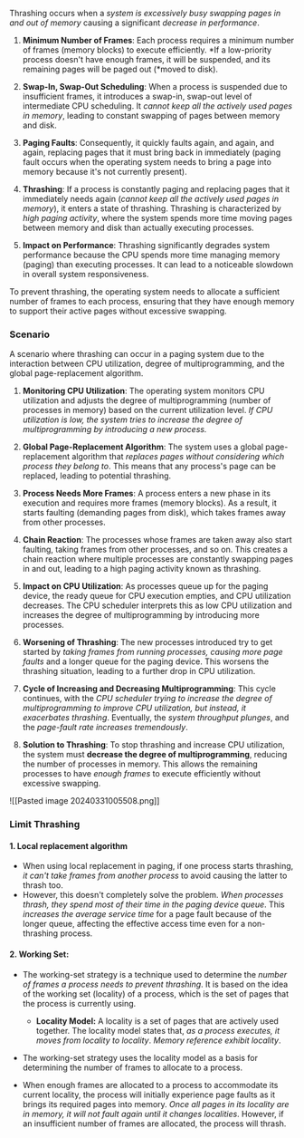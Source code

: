 Thrashing occurs when a *system is excessively busy swapping pages in and out of memory* causing a significant *decrease in performance*.

1. **Minimum Number of Frames**: Each process requires a minimum number of frames (memory blocks) to execute efficiently. *If a low-priority process doesn't have enough frames, it will be suspended, and its remaining pages will be paged out (*moved to disk).

2. **Swap-In, Swap-Out Scheduling**: When a process is suspended due to insufficient frames, it introduces a swap-in, swap-out level of intermediate CPU scheduling. It *cannot keep all the actively used pages in memory*, leading to constant swapping of pages between memory and disk.

3. **Paging Faults**: Consequently, it quickly faults again, and again, and again, replacing pages that it must bring back in immediately (paging fault occurs when the operating system needs to bring a page into memory because it's not currently present).

4. **Thrashing**: If a process is constantly paging and replacing pages that it immediately needs again (*cannot keep all the actively used pages in memory*), it enters a state of thrashing. Thrashing is characterized by *high paging activity*, where the system spends more time moving pages between memory and disk than actually executing processes.

5. **Impact on Performance**: Thrashing significantly degrades system performance because the CPU spends more time managing memory (paging) than executing processes. It can lead to a noticeable slowdown in overall system responsiveness.

To prevent thrashing, the operating system needs to allocate a sufficient number of frames to each process, ensuring that they have enough memory to support their active pages without excessive swapping.

### Scenario

A scenario where thrashing can occur in a paging system due to the interaction between CPU utilization, degree of multiprogramming, and the global page-replacement algorithm.

1. **Monitoring CPU Utilization**: The operating system monitors CPU utilization and adjusts the degree of multiprogramming (number of processes in memory) based on the current utilization level. *If CPU utilization is low, the system tries to increase the degree of multiprogramming by introducing a new process.*

2. **Global Page-Replacement Algorithm**: The system uses a global page-replacement algorithm that *replaces pages without considering which process they belong to*. This means that any process's page can be replaced, leading to potential thrashing.

3. **Process Needs More Frames**: A process enters a new phase in its execution and requires more frames (memory blocks). As a result, it starts faulting (demanding pages from disk), which takes frames away from other processes.

4. **Chain Reaction**: The processes whose frames are taken away also start faulting, taking frames from other processes, and so on. This creates a chain reaction where multiple processes are constantly swapping pages in and out, leading to a high paging activity known as thrashing.

5. **Impact on CPU Utilization**: As processes queue up for the paging device, the ready queue for CPU execution empties, and CPU utilization decreases. The CPU scheduler interprets this as low CPU utilization and increases the degree of multiprogramming by introducing more processes.

6. **Worsening of Thrashing**: The new processes introduced try to get started by *taking frames from running processes, causing more page faults* and a longer queue for the paging device. This worsens the thrashing situation, leading to a further drop in CPU utilization.

7. **Cycle of Increasing and Decreasing Multiprogramming**: This cycle continues, with the *CPU scheduler trying to increase the degree of multiprogramming to improve CPU utilization, but instead, it exacerbates thrashing*. Eventually, the *system throughput plunges*, and the *page-fault rate increases tremendously*.

8. **Solution to Thrashing**: To stop thrashing and increase CPU utilization, the system must **decrease the degree of multiprogramming**, reducing the number of processes in memory. This allows the remaining processes to have *enough frames* to execute efficiently without excessive swapping.

![[Pasted image 20240331005508.png]]

### Limit Thrashing
#### 1. Local replacement algorithm
- When using local replacement in paging, if one process starts thrashing, *it can't take frames from another process* to avoid causing the latter to thrash too. 
- However, this doesn't completely solve the problem. *When processes thrash, they spend most of their time in the paging device queue*. This *increases the average service time* for a page fault because of the longer queue, affecting the effective access time even for a non-thrashing process.

#### 2. Working Set:
- The working-set strategy is a technique used to determine the *number of frames a process needs to prevent thrashing*. It is based on the idea of the working set (locality) of a process, which is the set of pages that the process is currently using.

	- **Locality Model:** A locality is a set of pages that are actively used together. The locality model states that, *as a process executes, it moves from locality to locality*. *Memory reference exhibit locality*.

- The working-set strategy uses the locality model as a basis for determining the number of frames to allocate to a process.
- When enough frames are allocated to a process to accommodate its current locality, the process will initially experience page faults as it brings its required pages into memory. *Once all pages in its locality are in memory, it will not fault again until it changes localities*. However, if an insufficient number of frames are allocated, the process will thrash.

